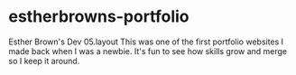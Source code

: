 # estherbrowns-portfolio
Esther Brown's Dev 05.layout
This was one of the first portfolio websites I made back when I was a newbie. It's fun to see how skills grow and merge so I keep it around.
